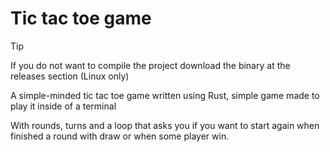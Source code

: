 # Tic tac toe game
> [!TIP]
> If you do not want to compile the project download the binary at the releases section (Linux only)

A simple-minded tic tac toe game written using Rust, simple game made to play it inside of a terminal

With rounds, turns and a loop that asks you if you want to start again when finished a round with draw or when some player win.
